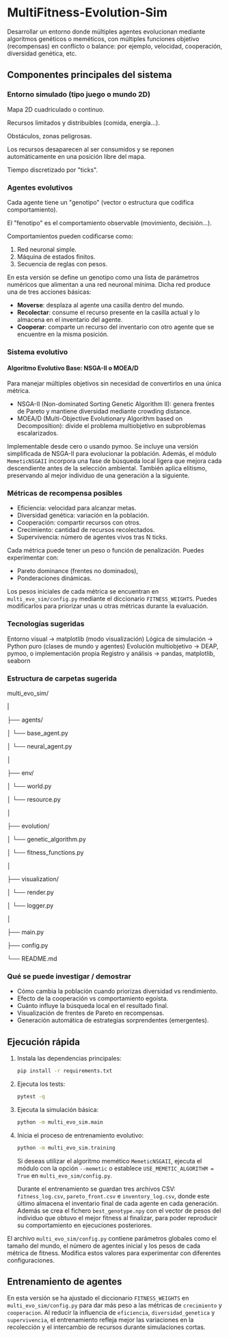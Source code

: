 # MultiFitness-Evolution-Sim
Desarrollar un entorno donde múltiples agentes evolucionan mediante algoritmos genéticos o meméticos, con múltiples funciones objetivo (recompensas) en conflicto o balance: por ejemplo, velocidad, cooperación, diversidad genética, etc.

## Componentes principales del sistema
### Entorno simulado (tipo juego o mundo 2D)
Mapa 2D cuadriculado o continuo.

Recursos limitados y distribuibles (comida, energía...).

Obstáculos, zonas peligrosas.

Los recursos desaparecen al ser consumidos y se reponen automáticamente en una
posición libre del mapa.

Tiempo discretizado por "ticks".

### Agentes evolutivos
Cada agente tiene un "genotipo" (vector o estructura que codifica comportamiento).

El "fenotipo" es el comportamiento observable (movimiento, decisión...).

Comportamientos pueden codificarse como:

1. Red neuronal simple.
2. Máquina de estados finitos.
3. Secuencia de reglas con pesos.

En esta versión se define un genotipo como una lista de parámetros numéricos que
alimentan a una red neuronal mínima. Dicha red produce una de tres acciones
básicas:

* **Moverse**: desplaza al agente una casilla dentro del mundo.
* **Recolectar**: consume el recurso presente en la casilla actual y lo almacena
  en el inventario del agente.
* **Cooperar**: comparte un recurso del inventario con otro agente que se
  encuentre en la misma posición.

### Sistema evolutivo

#### Algoritmo Evolutivo Base: NSGA-II o MOEA/D
Para manejar múltiples objetivos sin necesidad de convertirlos en una única métrica.

- NSGA-II (Non-dominated Sorting Genetic Algorithm II): genera frentes de Pareto y mantiene diversidad mediante crowding distance.
- MOEA/D (Multi-Objective Evolutionary Algorithm based on Decomposition): divide el problema multiobjetivo en subproblemas escalarizados.

Implementable desde cero o usando pymoo.
Se incluye una versión simplificada de NSGA-II para evolucionar la población.
Además, el módulo `MemeticNSGAII` incorpora una fase de búsqueda local ligera
que mejora cada descendiente antes de la selección ambiental. También aplica
elitismo, preservando al mejor individuo de una generación a la siguiente.

### Métricas de recompensa posibles

- Eficiencia: velocidad para alcanzar metas.
- Diversidad genética: variación en la población.
- Cooperación: compartir recursos con otros.
- Crecimiento: cantidad de recursos recolectados.
- Supervivencia: número de agentes vivos tras N ticks.

Cada métrica puede tener un peso o función de penalización. Puedes experimentar con:

- Pareto dominance (frentes no dominados),
- Ponderaciones dinámicas.

Los pesos iniciales de cada métrica se encuentran en `multi_evo_sim/config.py`
mediante el diccionario `FITNESS_WEIGHTS`. Puedes modificarlos para priorizar
unas u otras métricas durante la evaluación.

### Tecnologías sugeridas
Entorno visual          ->  matplotlib (modo visualización)
Lógica de simulación    ->  Python puro (clases de mundo y agentes)
Evolución multiobjetivo ->	DEAP, pymoo, o implementación propia
Registro y análisis     ->	pandas, matplotlib, seaborn

### Estructura de carpetas sugerida
multi_evo_sim/

|

├── agents/

│   └── base_agent.py

│   └── neural_agent.py

│

├── env/

│   └── world.py

│   └── resource.py

│

├── evolution/

│   └── genetic_algorithm.py

│   └── fitness_functions.py

│

├── visualization/

│   └── render.py

│   └── logger.py

│

├── main.py

├── config.py

└── README.md

### Qué se puede investigar / demostrar
- Cómo cambia la población cuando priorizas diversidad vs rendimiento.
- Efecto de la cooperación vs comportamiento egoísta.
- Cuánto influye la búsqueda local en el resultado final.
- Visualización de frentes de Pareto en recompensas.
- Generación automática de estrategias sorprendentes (emergentes).

## Ejecución rápida

1. Instala las dependencias principales:

   ```bash
   pip install -r requirements.txt
   ```

2. Ejecuta los tests:
    ```bash
    pytest -q
    ```

3. Ejecuta la simulación básica:

   ```bash
   python -m multi_evo_sim.main
   ```

4. Inicia el proceso de entrenamiento evolutivo:

   ```bash
   python -m multi_evo_sim.training
   ```

   Si deseas utilizar el algoritmo memético `MemeticNSGAII`, ejecuta el módulo
   con la opción `--memetic` o establece `USE_MEMETIC_ALGORITHM = True` en
   `multi_evo_sim/config.py`.

   Durante el entrenamiento se guardan tres archivos CSV: `fitness_log.csv`,
   `pareto_front.csv` e `inventory_log.csv`, donde este último almacena el
   inventario final de cada agente en cada generación. Además se crea el
   fichero `best_genotype.npy` con el vector de pesos del individuo que
   obtuvo el mejor fitness al finalizar, para poder reproducir su
   comportamiento en ejecuciones posteriores.

El archivo `multi_evo_sim/config.py` contiene parámetros globales como el tamaño
del mundo, el número de agentes inicial y los pesos de cada métrica de fitness.
Modifica estos valores para experimentar con diferentes configuraciones.

## Entrenamiento de agentes

En esta versión se ha ajustado el diccionario `FITNESS_WEIGHTS` en
`multi_evo_sim/config.py` para dar más peso a las métricas de
`crecimiento` y `cooperacion`. Al reducir la influencia de
`eficiencia`, `diversidad_genetica` y `supervivencia`, el entrenamiento
refleja mejor las variaciones en la recolección y el intercambio de
recursos durante simulaciones cortas.
